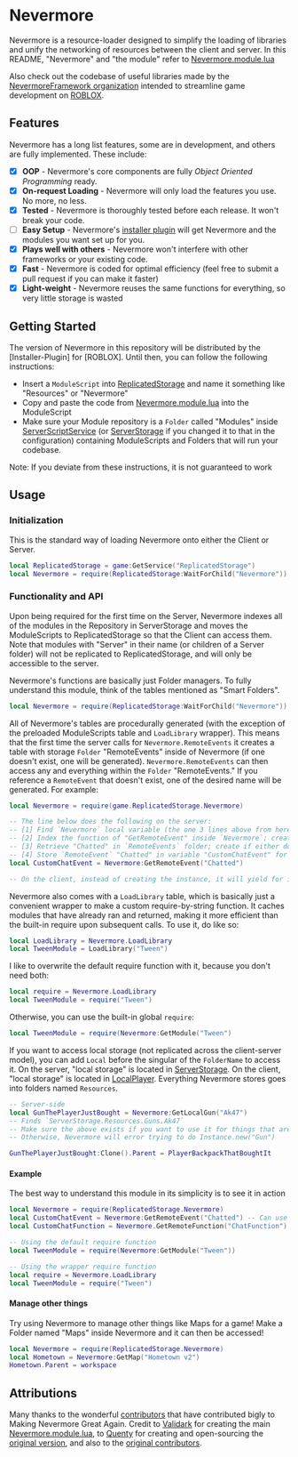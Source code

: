 # Nevermore

Nevermore is a resource-loader designed to simplify the loading of libraries and unify the networking of resources between the client and server. In this README, "Nevermore" and "the module" refer to [Nevermore.module.lua](https://github.com/NevermoreFramework/Nevermore/blob/master/Engine/Nevermore.module.lua)

Also check out the codebase of useful libraries made by the [NevermoreFramework organization](https://github.com/NevermoreFramework) intended to streamline game development on [ROBLOX](https://roblox.com).

## Features

Nevermore has a long list features, some are in development, and others are fully implemented. These include:

- [x] **OOP** - Nevermore's core components are fully *Object Oriented Programming* ready.
- [x] **On-request Loading** - Nevermore will only load the features you use. No more, no less.
- [x] **Tested** - Nevermore is thoroughly tested before each release. It won't break your code.
- [ ] **Easy Setup** - Nevermore's [installer plugin](https://github.com/NevermoreEngine/Installation-Plugin) will get Nevermore and the modules you want set up for you.
- [x] **Plays well with others** - Nevermore won't interfere with other frameworks or your existing code.
- [x] **Fast** - Nevermore is coded for optimal efficiency (feel free to submit a pull request if you can make it faster)
- [x] **Light-weight** - Nevermore reuses the same functions for everything, so very little storage is wasted

## Getting Started

The version of Nevermore in this repository will be distributed by the [Installer-Plugin] for [ROBLOX]. Until then, you can follow the following instructions:
* Insert a `ModuleScript` into [ReplicatedStorage](http://wiki.roblox.com/index.php?title=API:Class/ReplicatedStorage) and name it something like "Resources" or "Nevermore"
* Copy and paste the code from [Nevermore.module.lua](https://github.com/NevermoreFramework/Nevermore/blob/master/Engine/Nevermore.module.lua) into the ModuleScript
* Make sure your Module repository is a `Folder` called "Modules" inside [ServerScriptService](http://wiki.roblox.com/index.php?title=API:Class/ServerScriptService) (or [ServerStorage](http://wiki.roblox.com/index.php?title=API:Class/ServerStorage) if you changed it to that in the configuration) containing ModuleScripts and Folders that will run your codebase.

Note: If you deviate from these instructions, it is not guaranteed to work

## Usage

### Initialization
This is the standard way of loading Nevermore onto either the Client or Server.
```lua
local ReplicatedStorage = game:GetService("ReplicatedStorage")
local Nevermore = require(ReplicatedStorage:WaitForChild("Nevermore"))
```
### Functionality and API
Upon being required for the first time on the Server, Nevermore indexes all of the modules in the Repository in ServerStorage and moves the ModuleScripts to ReplicatedStorage so that the Client can access them. Note that modules with "Server" in their name (or children of a Server folder) will not be replicated to ReplicatedStorage, and will only be accessible to the server.

Nevermore's functions are basically just Folder managers. To fully understand this module, think of the tables mentioned as "Smart Folders".

```lua
local Nevermore = require(ReplicatedStorage:WaitForChild("Nevermore"))
```

All of Nevermore's tables are procedurally generated (with the exception of the preloaded ModuleScripts table and `LoadLibrary` wrapper). This means that the first time the server calls for `Nevermore.RemoteEvents` it creates a table with storage `Folder` "RemoteEvents" inside of Nevermore (if one doesn't exist, one will be generated). `Nevermore.RemoteEvents` can then access any and everything within the `Folder` "RemoteEvents." If you reference a `RemoteEvent` that doesn't exist, one of the desired name will be generated. For example:

```lua
local Nevermore = require(game.ReplicatedStorage.Nevermore)

-- The line below does the following on the server:
-- [1] Find `Nevermore` local variable (the one 3 lines above from here)
-- [2] Index the function of "GetRemoteEvent" inside `Nevermore`; create if none exists
-- [3] Retrieve "Chatted" in `RemoteEvents` folder; create if either doesn't exist
-- [4] Store `RemoteEvent` "Chatted" in variable "CustomChatEvent" for later use
local CustomChatEvent = Nevermore:GetRemoteEvent("Chatted")

-- On the client, instead of creating the instance, it will yield for its creation
```

Nevermore also comes with a `LoadLibrary` table, which is basically just a convenient wrapper to make a custom require-by-string function. It caches modules that have already ran and returned, making it more efficient than the built-in require upon subsequent calls. To use it, do like so:
```lua
local LoadLibrary = Nevermore.LoadLibrary
local TweenModule = LoadLibrary("Tween")
```
I like to overwrite the default require function with it, because you don't need both:
```lua
local require = Nevermore.LoadLibrary
local TweenModule = require("Tween")
```

Otherwise, you can use the built-in global `require`:
```lua
local TweenModule = require(Nevermore:GetModule("Tween")
```

If you want to access local storage (not replicated across the client-server model), you can add `Local` before the singular of the `FolderName` to access it. On the server, "local storage" is located in [ServerStorage](http://wiki.roblox.com/index.php?title=API:Class/ServerStorage). On the client, "local storage" is located in [LocalPlayer](http://wiki.roblox.com/index.php?title=API:Class/Players/LocalPlayer). Everything Nevermore stores goes into folders named `Resources`.

```lua
-- Server-side
local GunThePlayerJustBought = Nevermore:GetLocalGun("Ak47")
-- Finds `ServerStorage.Resources.Guns.Ak47`
-- Make sure the above exists if you want to use it for things that are not valid Roblox Classes
-- Otherwise, Nevermore will error trying to do Instance.new("Gun")

GunThePlayerJustBought:Clone().Parent = PlayerBackpackThatBoughtIt
```

#### Example
The best way to understand this module in its simplicity is to see it in action
```lua
local Nevermore = require(ReplicatedStorage.Nevermore)
local CustomChatEvent = Nevermore:GetRemoteEvent("Chatted") -- Can use either ":" or "."
local CustomChatFunction = Nevermore.GetRemoteFunction("ChatFunction")
```

```lua
-- Using the default require function
local TweenModule = require(Nevermore:GetModule("Tween"))

-- Using the wrapper require function
local require = Nevermore.LoadLibrary
local TweenModule = require("Tween")
```

#### Manage other things
Try using Nevermore to manage other things like Maps for a game! Make a Folder named "Maps" inside Nevermore and it can then be accessed!

```lua
local Nevermore = require(ReplicatedStorage.Nevermore)
local Hometown = Nevermore:GetMap("Hometown v2")
Hometown.Parent = workspace
```

## Attributions

Many thanks to the wonderful [contributors](https://github.com/NevermoreEngine/Nevermore/graphs/contributors) that have contributed bigly to Making Nevermore Great Again. Credit to [Validark](https://github.com/Narrev) for creating the main [Nevermore.module.lua](https://github.com/NevermoreFramework/Nevermore/blob/master/Engine/Nevermore.module.lua), to [Quenty](https://github.com/Quenty) for creating and open-sourcing the [original version](https://github.com/Quenty/NevermoreEngine), and also to the [original contributors]( https://github.com/Quenty/NevermoreEngine/graphs/contributors).

